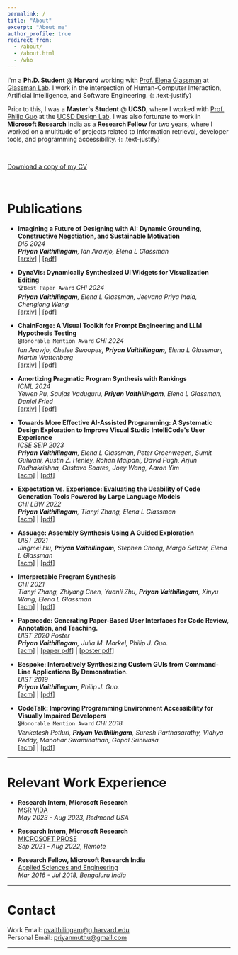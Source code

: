 ```yaml
---
permalink: /
title: "About"
excerpt: "About me"
author_profile: true
redirect_from: 
  - /about/
  - /about.html
  - /who
---
```

I'm a **Ph.D. Student** @ **Harvard** working with [Prof. Elena Glassman](https://glassmanlab.seas.harvard.edu/glassman.html) at [Glassman Lab](https://glassmanlab.seas.harvard.edu/). I work in the intersection of Human-Computer Interaction, Artificial Intelligence, and Software Engineering.
{: .text-justify}  

Prior to this, I was a **Master's Student** @ **UCSD**, where I worked with [Prof. Philip Guo](https://pg.ucsd.edu/) at the [UCSD Design Lab](https://designlab.ucsd.edu/). I was also fortunate to work in **Microsoft Research** India as a **Research Fellow** for two years, where I worked on a multitude of projects related to Information retrieval, developer tools, and programming accessibility.
{: .text-justify}  

<br/>

[Download a copy of my CV](https://priyan.info/files/priyan_cv.pdf)

<br/>

Publications
====

* **Imagining a Future of Designing with AI: Dynamic Grounding, Constructive Negotiation, and Sustainable Motivation**    
 *DIS 2024*    
 ***Priyan Vaithilingam**, Ian Arawjo, Elena L Glassman*    
 [\[arxiv\]](https://arxiv.org/abs/2402.07342) | [\[pdf\]](https://arxiv.org/pdf/2402.07342)

* **DynaVis: Dynamically Synthesized UI Widgets for Visualization Editing**    
  `🏆Best Paper Award` *CHI 2024*    
 ***Priyan Vaithilingam**, Elena L Glassman, Jeevana Priya Inala, Chenglong Wang*    
 [\[arxiv\]](https://arxiv.org/abs/2401.10880) | [\[pdf\]](https://arxiv.org/pdf/2401.10880)

* **ChainForge: A Visual Toolkit for Prompt Engineering and LLM Hypothesis Testing**    
  `🎖️Honorable Mention Award` *CHI 2024*    
 *Ian Arawjo, Chelse Swoopes, **Priyan Vaithilingam**, Elena L Glassman, Martin Wattenberg*    
 [\[arxiv\]](https://arxiv.org/abs/2309.09128) | [\[pdf\]](https://arxiv.org/pdf/2309.09128)

* **Amortizing Pragmatic Program Synthesis with Rankings**    
  *ICML 2024*    
 *Yewen Pu, Saujas Vaduguru, **Priyan Vaithilingam**, Elena L Glassman, Daniel Fried*    
 [\[arxiv\]](https://arxiv.org/abs/2309.03225) | [\[pdf\]](https://arxiv.org/pdf/2309.03225)

* **Towards More Effective AI-Assisted Programming: A Systematic Design Exploration to Improve Visual Studio IntelliCode's User Experience**    
 *ICSE SEIP 2023*    
 ***Priyan Vaithilingam**, Elena L Glassman, Peter Groenwegen, Sumit Gulwani, Austin Z. Henley, Rohan Malpani, David Pugh, Arjun Radhakrishna, Gustavo Soares, Joey Wang, Aaron Yim*    
 [\[acm\]](https://ieeexplore.ieee.org/abstract/document/10172834) | [\[pdf\]](https://austinhenley.com/pubs/Vaithilingam2023ICSE_IntelliCode.pdf)
 
* **Expectation vs. Experience: Evaluating the Usability of Code Generation Tools Powered by Large Language Models**    
 *CHI LBW 2022*    
 ***Priyan Vaithilingam**, Tianyi Zhang, Elena L Glassman*    
 [\[acm\]](https://dl.acm.org/doi/abs/10.1145/3491101.3519665) | [\[pdf\]](https://tianyi-zhang.github.io/files/chi2022-lbw-copilot.pdf) 

* **Assuage: Assembly Synthesis Using A Guided Exploration**    
 *UIST 2021*    
 *Jingmei Hu, **Priyan Vaithilingam**, Stephen Chong, Margo Seltzer, Elena L Glassman*    
 [\[acm\]](https://dl.acm.org/doi/10.1145/3411764.3445646) | [\[pdf\]](https://priyan.info/files/assuage_uist2021.pdf) 

* **Interpretable Program Synthesis**    
 *CHI 2021*    
 *Tianyi Zhang, Zhiyang Chen, Yuanli Zhu, **Priyan Vaithilingam**, Xinyu Wang, Elena L Glassman*    
 [\[acm\]](https://dl.acm.org/doi/10.1145/3411764.3445646) | [\[pdf\]](https://priyan.info/files/ips_chi2021.pdf) 

* **Papercode: Generating Paper-Based User Interfaces for Code Review, Annotation, and Teaching.**    
 *UIST 2020 Poster*    
 ***Priyan Vaithilingam**, Julia M. Markel,  Philip J. Guo.*    
 [\[acm\]](https://dl.acm.org/doi/10.1145/3379350.3416191) | [\[paper pdf\]](https://priyan.info/files/uist20d-sub1069-i5.pdf) | [\[poster pdf\]](https://priyan.info/files/uist20d-sub1069-i6.pdf)  

* **Bespoke: Interactively Synthesizing Custom GUIs from Command-Line Applications By Demonstration.**    
 *UIST 2019*    
 ***Priyan Vaithilingam**, Philip J. Guo.*    
 [\[acm\]](https://dl.acm.org/doi/10.1145/3332165.3347944) | [\[pdf\]](https://priyan.info/files/Bespoke-synthesizing-GUIs-from-CLI-demonstrations_UIST-2019.pdf)  

* **CodeTalk: Improving Programming Environment Accessibility for Visually Impaired Developers**    
  `🎖️Honorable Mention Award` *CHI 2018*    
 *Venkatesh Potluri, **Priyan Vaithilingam**, Suresh Parthasarathy, Vidhya Reddy, Manohar Swaminathan, Gopal Srinivasa*    
 [\[acm\]](https://dl.acm.org/citation.cfm?id=3174192) | [\[pdf\]](https://priyan.info/files/CodeTalkPaper.pdf)  

---

Relevant Work Experience  
====

* **Research Intern, Microsoft Research**    
  [MSR VIDA](https://www.microsoft.com/en-us/research/group/vida/)    
  *May 2023 - Aug 2023, Redmond USA*    
  
* **Research Intern, Microsoft Research**    
  [MICROSOFT PROSE](https://www.microsoft.com/en-us/research/group/prose/)    
  *Sep 2021 - Aug 2022, Remote*    
  
* **Research Fellow, Microsoft Research India**    
  [Applied Sciences and Engineering](https://www.microsoft.com/en-us/research/lab/microsoft-research-india/)    
  *Mar 2016 - Jul 2018, Bengaluru India*
  
---

Contact
====
Work Email: [pvaithilingam@g.harvard.edu](mailto:pvaithilingam@g.harvard.edu)  
Personal Email: [priyanmuthu@gmail.com](mailto:priyanmuthu@gmail.com)  

---
